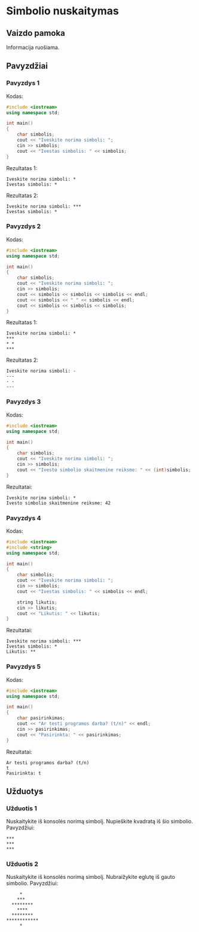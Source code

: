 # Simbolio nuskaitymas

## Vaizdo pamoka

Informacija ruošiama.

## Pavyzdžiai

### Pavyzdys 1

Kodas:

```cpp
#include <iostream>
using namespace std;

int main()
{
	char simbolis;
	cout << "Iveskite norima simboli: ";
	cin >> simbolis;
	cout << "Ivestas simbolis: " << simbolis;
}
```

Rezultatas 1:

```
Iveskite norima simboli: *
Ivestas simbolis: *
```

Rezultatas 2:

```
Iveskite norima simboli: ***
Ivestas simbolis: *
```

### Pavyzdys 2

Kodas:

```cpp
#include <iostream>
using namespace std;

int main()
{
	char simbolis;
	cout << "Iveskite norima simboli: ";
	cin >> simbolis;
	cout << simbolis << simbolis << simbolis << endl;
	cout << simbolis << " " << simbolis << endl;
	cout << simbolis << simbolis << simbolis;
}
```

Rezultatas 1:

```
Iveskite norima simboli: *
***
* *
***
```

Rezultatas 2:

```
Iveskite norima simboli: -
---
- -
---
```

### Pavyzdys 3

Kodas:

```cpp
#include <iostream>
using namespace std;

int main()
{
	char simbolis;
	cout << "Iveskite norima simboli: ";
	cin >> simbolis;
	cout << "Ivesto simbolio skaitmenine reiksme: " << (int)simbolis;
}
```

Rezultatai:

```
Iveskite norima simboli: *
Ivesto simbolio skaitmenine reiksme: 42
```

### Pavyzdys 4

Kodas:

```cpp
#include <iostream>
#include <string>
using namespace std;

int main()
{
	char simbolis;
	cout << "Iveskite norima simboli: ";
	cin >> simbolis;
	cout << "Ivestas simbolis: " << simbolis << endl;

	string likutis;
	cin >> likutis;
	cout << "Likutis: " << likutis;
}
```

Rezultatai:

```
Iveskite norima simboli: ***
Ivestas simbolis: *
Likutis: **
```

### Pavyzdys 5

Kodas:

```cpp
#include <iostream>
using namespace std;

int main()
{
	char pasirinkimas;
	cout << "Ar testi programos darba? (t/n)" << endl;
	cin >> pasirinkimas;
	cout << "Pasirinkta: " << pasirinkimas;
}
```

Rezultatai:

```
Ar testi programos darba? (t/n)
t
Pasirinkta: t
```

## Užduotys

### Užduotis 1

Nuskaitykite iš konsolės norimą simbolį. Nupieškite kvadratą iš šio simbolio. Pavyzdžiui:

```
***
***
***
```

### Užduotis 2

Nuskaitykite iš konsolės norimą simbolį. Nubraižykite eglutę iš gauto simbolio. Pavyzdžiui:

```
     *
    ***
  ********
    ****
  ********
************
     *
```

